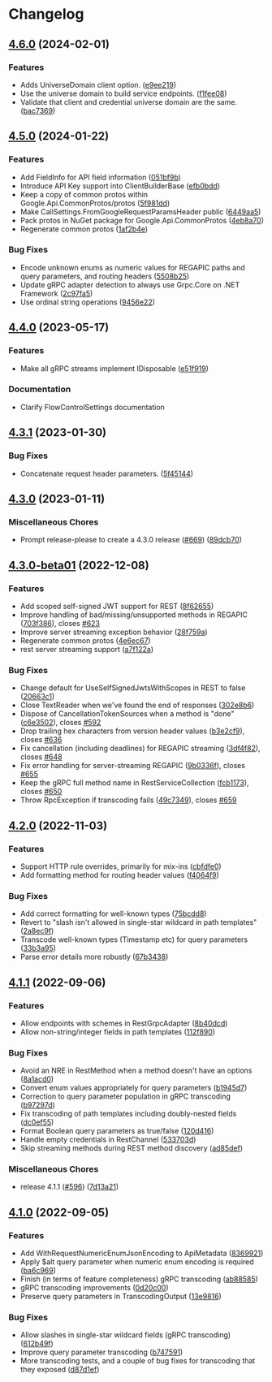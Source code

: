 # Changelog

## [4.6.0](https://github.com/googleapis/gax-dotnet/compare/Google.Api.Gax-4.5.0...Google.Api.Gax-4.6.0) (2024-02-01)


### Features

* Adds UniverseDomain client option. ([e9ee219](https://github.com/googleapis/gax-dotnet/commit/e9ee219dc7268b4a2ab7842d309a55970d60003e))
* Use the universe domain to build service endpoints. ([f1fee08](https://github.com/googleapis/gax-dotnet/commit/f1fee0868b624f0f3ebecb44b405381b74d9415b))
* Validate that client and credential universe domain are the same. ([bac7369](https://github.com/googleapis/gax-dotnet/commit/bac7369d11e80a47c08fe2e384db02095b240324))

## [4.5.0](https://github.com/googleapis/gax-dotnet/compare/Google.Api.Gax-4.4.0...Google.Api.Gax-4.5.0) (2024-01-22)


### Features

* Add FieldInfo for API field information ([051bf9b](https://github.com/googleapis/gax-dotnet/commit/051bf9be21046f1e8b69fb9518da813d32ad488a))
* Introduce API Key support into ClientBuilderBase ([efb0bdd](https://github.com/googleapis/gax-dotnet/commit/efb0bdd3c44d0b14efd340f9b69e96da37106cd2))
* Keep a copy of common protos within Google.Api.CommonProtos/protos ([5f981dd](https://github.com/googleapis/gax-dotnet/commit/5f981ddd17370983c21e12e5f96129e3b1144b52))
* Make CallSettings.FromGoogleRequestParamsHeader public ([6449aa5](https://github.com/googleapis/gax-dotnet/commit/6449aa50b423f2ca4ea31f0d7483cbc629f7c67c))
* Pack protos in NuGet package for Google.Api.CommonProtos ([4eb8a70](https://github.com/googleapis/gax-dotnet/commit/4eb8a70d30399a0bb8209ed2b1bea6ea528418da))
* Regenerate common protos ([1af2b4e](https://github.com/googleapis/gax-dotnet/commit/1af2b4e3ecbf879d655e6dd804a8bd423123b028))


### Bug Fixes

* Encode unknown enums as numeric values for REGAPIC paths and query parameters, and routing headers ([5508b25](https://github.com/googleapis/gax-dotnet/commit/5508b2551e46503e86626908b9b2bd60fa46854e))
* Update gRPC adapter detection to always use Grpc.Core on .NET Framework ([2c97fa5](https://github.com/googleapis/gax-dotnet/commit/2c97fa56c7d1988fc0c9576c18edccbee7c2d5c2))
* Use ordinal string operations ([9456e22](https://github.com/googleapis/gax-dotnet/commit/9456e228162f8baf7c6a559e9ac4d5d1bb982848))

## [4.4.0](https://github.com/googleapis/gax-dotnet/compare/Google.Api.Gax-4.3.1...Google.Api.Gax-4.4.0) (2023-05-17)


### Features

* Make all gRPC streams implement IDisposable ([e51f919](https://github.com/googleapis/gax-dotnet/commit/e51f919665873bb66b00483a1e9ac94d47707131))


### Documentation

* Clarify FlowControlSettings documentation


## [4.3.1](https://github.com/googleapis/gax-dotnet/compare/Google.Api.Gax-4.3.0...Google.Api.Gax-4.3.1) (2023-01-30)


### Bug Fixes

* Concatenate request header parameters. ([5f45144](https://github.com/googleapis/gax-dotnet/commit/5f45144254a77b3ca436e3d86f4e964543ca9d9a))

## [4.3.0](https://github.com/googleapis/gax-dotnet/compare/Google.Api.Gax-4.3.0-beta01...Google.Api.Gax-4.3.0) (2023-01-11)


### Miscellaneous Chores

* Prompt release-please to create a 4.3.0 release ([#669](https://github.com/googleapis/gax-dotnet/issues/669)) ([89dcb70](https://github.com/googleapis/gax-dotnet/commit/89dcb700703b3908f7a50f75c4074103416e796a))

## [4.3.0-beta01](https://github.com/googleapis/gax-dotnet/compare/Google.Api.Gax-4.3.0...Google.Api.Gax-4.3.0-beta01) (2022-12-08)


### Features

* Add scoped self-signed JWT support for REST ([8f62655](https://github.com/googleapis/gax-dotnet/commit/8f6265559d516cf09b7265e6d3c0a56621ad0419))
* Improve handling of bad/missing/unsupported methods in REGAPIC ([703f386](https://github.com/googleapis/gax-dotnet/commit/703f386c67b39b9bf128e6aa3e901b422effb908)), closes [#623](https://github.com/googleapis/gax-dotnet/issues/623)
* Improve server streaming exception behavior ([28f759a](https://github.com/googleapis/gax-dotnet/commit/28f759afd8fb247a95a1cce157162d64fcc16de2))
* Regenerate common protos ([4e6ec67](https://github.com/googleapis/gax-dotnet/commit/4e6ec674c091fbda6c11bb3d73db2c2d5f3cc7a8))
* rest server streaming support ([a7f122a](https://github.com/googleapis/gax-dotnet/commit/a7f122a4108ad940ef460dbb15c0ab7b2edfb46d))


### Bug Fixes

* Change default for UseSelfSignedJwtsWithScopes in REST to false ([20663c1](https://github.com/googleapis/gax-dotnet/commit/20663c158c8675c008237196c8b3faa53c1f2437))
* Close TextReader when we've found the end of responses ([302e8b6](https://github.com/googleapis/gax-dotnet/commit/302e8b6493340214f5f78d174385cd15d0ff7bd9))
* Dispose of CancellationTokenSources when a method is "done" ([c6e3502](https://github.com/googleapis/gax-dotnet/commit/c6e35020ff72b74ac2c6eb4321137cfac6229d64)), closes [#592](https://github.com/googleapis/gax-dotnet/issues/592)
* Drop trailing hex characters from version header values ([b3e2cf9](https://github.com/googleapis/gax-dotnet/commit/b3e2cf9e91dd3ce3b626a4f002a68a5f666caf9f)), closes [#636](https://github.com/googleapis/gax-dotnet/issues/636)
* Fix cancellation (including deadlines) for REGAPIC streaming ([3df4f82](https://github.com/googleapis/gax-dotnet/commit/3df4f82712f3ed308432cc28d11636703495e946)), closes [#648](https://github.com/googleapis/gax-dotnet/issues/648)
* Fix error handling for server-streaming REGAPIC ([9b0336f](https://github.com/googleapis/gax-dotnet/commit/9b0336f7745539766134d95bb7ec4021ae04ec09)), closes [#655](https://github.com/googleapis/gax-dotnet/issues/655)
* Keep the gRPC full method name in RestServiceCollection ([fcb1173](https://github.com/googleapis/gax-dotnet/commit/fcb1173bbc867a223e6d6a32e5a9f3bdd2b8a29f)), closes [#650](https://github.com/googleapis/gax-dotnet/issues/650)
* Throw RpcException if transcoding fails ([49c7349](https://github.com/googleapis/gax-dotnet/commit/49c7349049384670d50748a7c806e273542c22a7)), closes [#659](https://github.com/googleapis/gax-dotnet/issues/659)

## [4.2.0](https://github.com/googleapis/gax-dotnet/compare/Google.Api.Gax-4.1.1...Google.Api.Gax-4.2.0) (2022-11-03)

### Features

* Support HTTP rule overrides, primarily for mix-ins ([cbfdfe0](https://github.com/googleapis/gax-dotnet/commit/cbfdfe0fce202b990f9e9aed94cdb56d94541ea9))
* Add formatting method for routing header values ([f4064f9](https://github.com/googleapis/gax-dotnet/commit/f4064f9e5d2cb94d157445751b20acef5b5f7472))

### Bug Fixes

* Add correct formatting for well-known types ([75bcdd8](https://github.com/googleapis/gax-dotnet/commit/75bcdd86a539ffa9cace9f08f7b483acb4451818))
* Revert to "slash isn't allowed in single-star wildcard in path templates" ([2a8ec9f](https://github.com/googleapis/gax-dotnet/commit/2a8ec9f18288cb622196645d03c43f3cdf816dcc))
* Transcode well-known types (Timestamp etc) for query parameters ([33b3a95](https://github.com/googleapis/gax-dotnet/commit/33b3a9520ab01c8200677f534b87dd13c27bd66f))
* Parse error details more robustly ([67b3438](https://github.com/googleapis/gax-dotnet/commit/67b34387f4e06fd9dc11b46cde95aaa9b636d330))

## [4.1.1](https://github.com/googleapis/gax-dotnet/compare/Google.Api.Gax-4.1.0...Google.Api.Gax-4.1.1) (2022-09-06)


### Features

* Allow endpoints with schemes in RestGrpcAdapter ([8b40dcd](https://github.com/googleapis/gax-dotnet/commit/8b40dcdfe4028b2a7db2e6ef8c968da6aa64207e))
* Allow non-string/integer fields in path templates ([112f890](https://github.com/googleapis/gax-dotnet/commit/112f89053e22dff2b9a44622b472ca29ffa8eb87))


### Bug Fixes

* Avoid an NRE in RestMethod when a method doesn't have an options ([8a1acd0](https://github.com/googleapis/gax-dotnet/commit/8a1acd0a8288ddd43e9c11c43d851827e3cf3e15))
* Convert enum values appropriately for query parameters ([b1945d7](https://github.com/googleapis/gax-dotnet/commit/b1945d7c7ec51947fe26a5f805ea0b4c2f816233))
* Correction to query parameter population in gRPC transcoding ([b97297d](https://github.com/googleapis/gax-dotnet/commit/b97297dabd26fbfe2167d6cdf4fada50895d0743))
* Fix transcoding of path templates including doubly-nested fields ([dc0ef55](https://github.com/googleapis/gax-dotnet/commit/dc0ef55797a4672e4b500a18d4c875cc1f9804a7))
* Format Boolean query parameters as true/false ([120d416](https://github.com/googleapis/gax-dotnet/commit/120d416675869dce99b04c3784c72a98c79ade64))
* Handle empty credentials in RestChannel ([533703d](https://github.com/googleapis/gax-dotnet/commit/533703d969722c9262b72f95851677e48451c01d))
* Skip streaming methods during REST method discovery ([ad85def](https://github.com/googleapis/gax-dotnet/commit/ad85deff827a79ec480e3469ec3df24a94ce3413))


### Miscellaneous Chores

* release 4.1.1 ([#596](https://github.com/googleapis/gax-dotnet/issues/596)) ([7d13a21](https://github.com/googleapis/gax-dotnet/commit/7d13a21c60a124a3345acf4c91d3671c8b498718))

## [4.1.0](https://github.com/googleapis/gax-dotnet/compare/Google.Api.Gax-4.0.0...Google.Api.Gax-4.1.0) (2022-09-05)


### Features

* Add WithRequestNumericEnumJsonEncoding to ApiMetadata ([8369921](https://github.com/googleapis/gax-dotnet/commit/8369921fe07d9dad1371905afb446f30524a3bda))
* Apply $alt query parameter when numeric enum encoding is required ([ba6c969](https://github.com/googleapis/gax-dotnet/commit/ba6c969097576c926c98c47e55901b8023abbe40))
* Finish (in terms of feature completeness) gRPC transcoding ([ab88585](https://github.com/googleapis/gax-dotnet/commit/ab88585d417c2102f6959b17795648a0a5fe2906))
* gRPC transcoding improvements ([0d20c00](https://github.com/googleapis/gax-dotnet/commit/0d20c005da086c3c1cadd835f43aea58fc4a6668))
* Preserve query parameters in TranscodingOutput ([13e9816](https://github.com/googleapis/gax-dotnet/commit/13e981697877098b3cc5f4ea8fd7950927a396a0))


### Bug Fixes

* Allow slashes in single-star wildcard fields (gRPC transcoding) ([612b49f](https://github.com/googleapis/gax-dotnet/commit/612b49f16c24bfce244f734ceb2e1326cf1e297d))
* Improve query parameter transcoding ([b747591](https://github.com/googleapis/gax-dotnet/commit/b74759126dd91cdf6f28626489dfee69fd9c200d))
* More transcoding tests, and a couple of bug fixes for transcoding that they exposed ([d87d1ef](https://github.com/googleapis/gax-dotnet/commit/d87d1efa314c07057781adf8326a203f77aad1f0))
